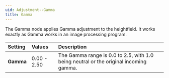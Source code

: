 ```yaml
---
uid: Adjustment--Gamma
title: Gamma
---
```


The Gamma node applies Gamma adjustment to the heightfield. It works exactly as Gamma works in an image processing program.

| Setting   | Values      | Description                                                                           |
| :-------- | :---------- | :------------------------------------------------------------------------------------ |
| **Gamma** | 0.00 - 2.50 | The Gamma range is 0.0 to 2.5, with 1.0 being neutral or the original incoming gamma. |



